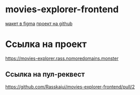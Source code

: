 # movies-explorer-frontend

[макет в figma](https://www.figma.com/file/wVANpBfooZq5bt5kOVRhRp/Diploma?node-id=891-3857&t=gGnfHhYyXLyA8hIJ-0) 
[проект на github](https://github.com/Rasskajui/movies-explorer-frontend)

# Ссылка на проект

https://movies-explorer.rass.nomoredomains.monster

## Ссылка на пул-реквест

https://github.com/Rasskajui/movies-explorer-frontend/pull/2

